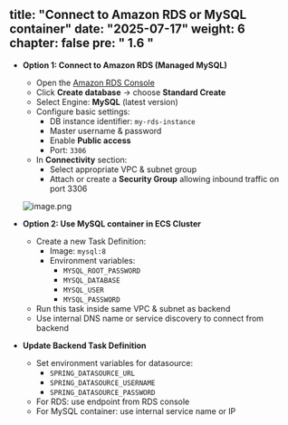 title: "Connect to Amazon RDS or MySQL container"
date: "2025-07-17"
weight: 6
chapter: false
pre: " <b> 1.6 </b> "
---

- **Option 1: Connect to Amazon RDS (Managed MySQL)**
    - Open the [Amazon RDS Console](https://console.aws.amazon.com/rds/)
    - Click **Create database** → choose **Standard Create**
    - Select Engine: **MySQL** (latest version)
    - Configure basic settings:
      - DB instance identifier: `my-rds-instance`
      - Master username & password
      - Enable **Public access**
      - Port: `3306`
    - In **Connectivity** section:
      - Select appropriate VPC & subnet group
      - Attach or create a **Security Group** allowing inbound traffic on port 3306

    ![image.png](/images/deploy_backend_fargate/rds_create.png)

- **Option 2: Use MySQL container in ECS Cluster**
    - Create a new Task Definition:
      - Image: `mysql:8`
      - Environment variables:
        - `MYSQL_ROOT_PASSWORD`
        - `MYSQL_DATABASE`
        - `MYSQL_USER`
        - `MYSQL_PASSWORD`
    - Run this task inside same VPC & subnet as backend
    - Use internal DNS name or service discovery to connect from backend

- **Update Backend Task Definition**
    - Set environment variables for datasource:
      - `SPRING_DATASOURCE_URL`
      - `SPRING_DATASOURCE_USERNAME`
      - `SPRING_DATASOURCE_PASSWORD`
    - For RDS: use endpoint from RDS console  
    - For MySQL container: use internal service name or IP

